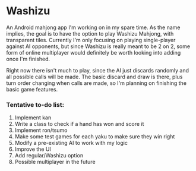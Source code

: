 # Washizu
An Android mahjong app I'm working on in my spare time. As the name implies, the goal is to have the option to play Washizu Mahjong, with transparent tiles. Currently I'm only focusing on playing single-player against AI opponents, but since Washizu is really meant to be 2 on 2, some form of online multiplayer would definitely be worth looking into adding once I'm finished.

Right now there isn't much to play, since the AI just discards randomly and all possible calls will be made. The basic discard and draw is there, plus turn order changing when calls are made, so I'm planning on finishing the basic game features.

### Tentative to-do list:

1. Implement kan
2. Write a class to check if a hand has won and score it
3. Implement ron/tsumo
4. Make some test games for each yaku to make sure they win right
5. Modify a pre-existing AI to work with my logic
6. Improve the UI
7. Add regular/Washizu option
8. Possible multiplayer in the future
